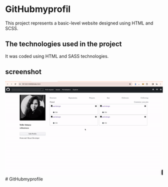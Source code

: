 <h1> GitHubmyprofil </h1>

This project represents a basic-level website designed using HTML and SCSS.

<h2> The technologies used in the project </h2>

It was coded using HTML and SASS technologies.

<h2> screenshot </h2>

![](screen.gif)# GitHubmyprofile
